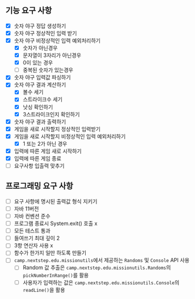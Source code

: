 ## 기능 요구 사항

- [x] 숫자 야구 정답 생성하기
- [x] 숫자 야구 정상적인 입력 받기
- [x] 숫자 야구 비정상적인 입력 예외처리하기
    - [x] 숫자가 아닌경우
    - [x] 문자열이 3자리가 아닌경우
    - [x] 0이 있는 경우
    - [ ] 중복된 숫자가 있는경우
- [x] 숫자 야구 입력값 파싱하기
- [x] 숫자 야구 결과 계산하기
    - [x] 볼수 세기
    - [x] 스트라이크수 세기
    - [x] 낫싱 확인하기
    - [x] 3스트라이크인지 확인하기
- [x] 숫자 야구 결과 출력하기
- [x] 게임을 새로 시작할지 정상적인 입력받기
- [x] 게임을 새로 시작할지 비정상적인 입력 예외처리하기
    - [x] 1 또는 2가 아닌 경우
- [x] 입력에 따른 게임 새로 시작하기
- [x] 입력에 따른 게임 종료
- [ ] 요구사항 입출력 맞추기

## 프로그래밍 요구 사항

- [ ] 요구 사항에 명시된 출력값 형식 지키기
- [ ] 자바 11버전
- [ ] 자바 컨벤션 준수
- [ ] 프로그램 종료시 System.exit() 호출 x
- [ ] 모든 테스트 통과
- [ ] 들여쓰기 최대 깊이 2
- [ ] 3항 연산자 사용 x
- [ ] 함수가 한가지 일만 하도록 만들기
- [ ] `camp.nextstep.edu.missionutils`에서 제공하는 `Randoms` 및 `Console` API 사용
    - [ ] Random 값 추출은 `camp.nextstep.edu.missionutils.Randoms`의 `pickNumberInRange()`를 활용
    - [ ] 사용자가 입력하는 값은 `camp.nextstep.edu.missionutils.Console`의 `readLine()`을 활용